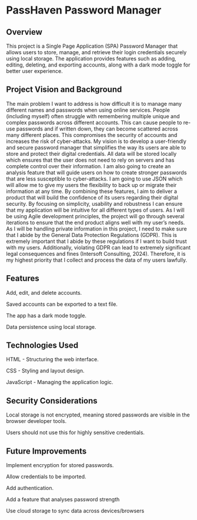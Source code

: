 # PassHaven Password Manager 

## Overview

This project is a Single Page Application (SPA) Password Manager that allows users to store, manage, and retrieve their login credentials securely using local storage. The application provides features such as adding, editing, deleting, and exporting accounts, along with a dark mode toggle for better user experience.

## Project Vision and Background
The main problem I want to address is how difficult it is to manage many different names and passwords when using online services. People (including myself) often struggle with remembering multiple unique and complex passwords across different accounts. This can cause people to re-use passwords and if written down, they can become scattered across many different places. This compromises the security of accounts and increases the risk of cyber-attacks. 
My vision is to develop a user-friendly and secure password manager that simplifies the way its users are able to store and protect their digital credentials. All data will be stored locally which ensures that the user does not need to rely on servers and has complete control over their information. I am also going to create an analysis feature that will guide users on how to create stronger passwords that are less susceptible to cyber-attacks. I am going to use JSON which will allow me to give my users the flexibility to back up or migrate their information at any time. By combining these features, I aim to deliver a product that will build the confidence of its users regarding their digital security. By focusing on simplicity, usability and robustness I can ensure that my application will be intuitive for all different types of users. As I will be using Agile development principles, the project will go through several iterations to ensure that the end product aligns well with my user’s needs. As I will be handling private information in this project, I need to make sure that I abide by the General Data Protection Regulations (GDPR). This is extremely important that I abide by these regulations if I want to build trust with my users. Additionally, violating GDPR can lead to extremely significant legal consequences and fines (Intersoft Consulting, 2024). Therefore, it is my highest priority that I collect and process the data of my users lawfully. 

## Features

Add, edit, and delete accounts.

Saved accounts can be exported to a text file.

The app has a dark mode toggle.

Data persistence using local storage.

## Technologies Used

HTML - Structuring the web interface.

CSS - Styling and layout design.

JavaScript - Managing the application logic.

## Security Considerations

Local storage is not encrypted, meaning stored passwords are visible in the browser developer tools.

Users should not use this for highly sensitive credentials.

## Future Improvements

Implement encryption for stored passwords.

Allow credentials to be imported.

Add authentication.

Add a feature that analyses password strength

Use cloud storage to sync data across devices/browsers
